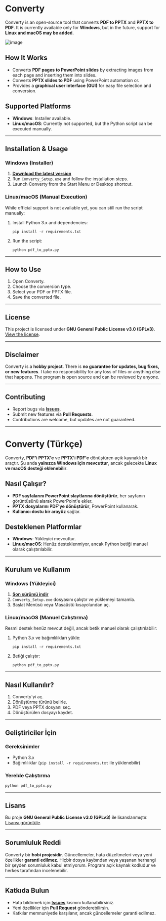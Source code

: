 # Converty

Converty is an open-source tool that converts **PDF to PPTX** and **PPTX to PDF**. It is currently available only for **Windows**, but in the future, support for **Linux and macOS may be added**.

![image](https://github.com/user-attachments/assets/899e0bb2-0d03-4eb1-b915-8783b74f35b5)


## How It Works
- Converts **PDF pages to PowerPoint slides** by extracting images from each page and inserting them into slides.
- Converts **PPTX slides to PDF** using PowerPoint automation or.
- Provides a **graphical user interface (GUI)** for easy file selection and conversion.

## Supported Platforms
- **Windows**: Installer available.
- **Linux/macOS**: Currently not supported, but the Python script can be executed manually.

---

## Installation & Usage

### Windows (Installer)
1. **[Download the latest version](https://github.com/SirCrownguard/Converty/releases/latest)**
2. Run `Converty_Setup.exe` and follow the installation steps.
3. Launch Converty from the Start Menu or Desktop shortcut.

### Linux/macOS (Manual Execution)
While official support is not available yet, you can still run the script manually:

1. Install Python 3.x and dependencies:
   ```
   pip install -r requirements.txt
   ```
2. Run the script:
   ```
   python pdf_to_pptx.py
   ```

---

## How to Use
1. Open Converty.
2. Choose the conversion type.
3. Select your PDF or PPTX file.
4. Save the converted file.

---

## License
This project is licensed under **GNU General Public License v3.0 (GPLv3)**.  
[View the license](https://www.gnu.org/licenses/gpl-3.0.txt).

---

## Disclaimer
Converty is a **hobby project**. There is **no guarantee for updates, bug fixes, or new features**. I take no responsibility for any loss of files or anything else that happens. The program is open source and can be reviewed by anyone.

---

## Contributing
- Report bugs via **[Issues](https://github.com/SirCrownguard/Converty/issues)**.
- Submit new features via **Pull Requests**.
- Contributions are welcome, but updates are not guaranteed.

---

# Converty (Türkçe)

Converty, **PDF'i PPTX'e** ve **PPTX'i PDF'e** dönüştüren açık kaynaklı bir araçtır. Şu anda **yalnızca Windows için mevcuttur**, ancak gelecekte **Linux ve macOS desteği eklenebilir**.

## Nasıl Çalışır?
- **PDF sayfalarını PowerPoint slaytlarına dönüştürür**, her sayfanın görüntüsünü alarak PowerPoint'e ekler.
- **PPTX dosyalarını PDF'ye dönüştürür**, PowerPoint kullanarak.
- **Kullanıcı dostu bir arayüz** sağlar.

## Desteklenen Platformlar
- **Windows**: Yükleyici mevcuttur.
- **Linux/macOS**: Henüz desteklenmiyor, ancak Python betiği manuel olarak çalıştırılabilir.

---

## Kurulum ve Kullanım

### Windows (Yükleyici)
1. **[Son sürümü indir](https://github.com/SirCrownguard/Converty/releases/latest)**
2. `Converty_Setup.exe` dosyasını çalıştır ve yüklemeyi tamamla.
3. Başlat Menüsü veya Masaüstü kısayolundan aç.

### Linux/macOS (Manuel Çalıştırma)
Resmi destek henüz mevcut değil, ancak betik manuel olarak çalıştırılabilir:

1. Python 3.x ve bağımlılıkları yükle:
   ```
   pip install -r requirements.txt
   ```
2. Betiği çalıştır:
   ```
   python pdf_to_pptx.py
   ```

---

## Nasıl Kullanılır?
1. Converty'yi aç.
2. Dönüştürme türünü belirle.
3. PDF veya PPTX dosyanı seç.
4. Dönüştürülen dosyayı kaydet.

---

## Geliştiriciler İçin
### Gereksinimler
- Python 3.x
- Bağımlılıklar (`pip install -r requirements.txt` ile yüklenebilir)

### Yerelde Çalıştırma
```
python pdf_to_pptx.py
```

---

## Lisans
Bu proje **GNU General Public License v3.0 (GPLv3)** ile lisanslanmıştır.  
[Lisansı görüntüle](https://www.gnu.org/licenses/gpl-3.0.txt).

---

## Sorumluluk Reddi
Converty bir **hobi projesidir**. Güncellemeler, hata düzeltmeleri veya yeni özellikler **garanti edilmez**. Hiçbir dosya kaybından veya yaşanan herhangi bir şeyden sorumluluk kabul etmiyorum. Program açık kaynak kodludur ve herkes tarafından incelenebilir.

---

## Katkıda Bulun
- Hata bildirmek için **[Issues](https://github.com/SirCrownguard/Converty/issues)** kısmını kullanabilirsiniz.
- Yeni özellikler için **Pull Request** gönderebilirsin.
- Katkılar memnuniyetle karşılanır, ancak güncellemeler garanti edilmez.

